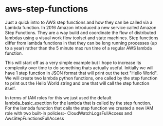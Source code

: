 # aws-step-functions

Just a quick intro to AWS step functions and how they can be called via a Lambda function. In 2016 Amazon introduced a new 
service called Amazon Step Functions. They are a way build and coordinate the flow of distributed lambdas using a visual 
work flow toolset and state machines. Step functions differ from lambda functions in that they can be long 
running processes (up to a  year) rather than the 5 minute max run time of a regular AWS lambda function. 

This will start off as a very simple example but I hope to increase its complexity over time to do something thats 
actually useful. Initially we will have 1 step function in JSON format that will print out the text "Hello World". We will 
create two lambda python functions, one called by the step function to print out the Hello World string and one that 
will call the step function itself.

In terms of IAM roles for this we just used the default lambda_basic_exection for the lambda that is called by the step function.
For the lambda function that calls the step function we created a new IAM role with two built-in policies:-  CloudWatchLogsFullAccess 
and AwsStepFunctionsFullAccess
